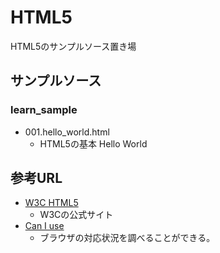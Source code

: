# HTML5

HTML5のサンプルソース置き場  

## サンプルソース

### learn_sample

* 001.hello_world.html
    + HTML5の基本 Hello World

## 参考URL

* [W3C HTML5](https://www.w3.org/TR/html5/)
    + W3Cの公式サイト
* [Can I use](http://caniuse.com/)
    + ブラウザの対応状況を調べることができる。
